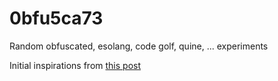 # 0bfu5ca73
Random obfuscated, esolang, code golf, quine, ... experiments

Initial inspirations from [this post](https://palaiologos.rocks/posts/nonalphanumeric-c/)
